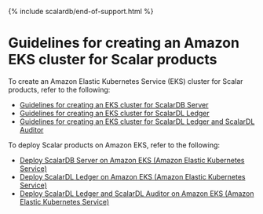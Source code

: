 {% include scalardb/end-of-support.html %}

# Guidelines for creating an Amazon EKS cluster for Scalar products

To create an Amazon Elastic Kubernetes Service (EKS) cluster for Scalar products, refer to the following:

* [Guidelines for creating an EKS cluster for ScalarDB Server](./CreateEKSClusterForScalarDB.md)
* [Guidelines for creating an EKS cluster for ScalarDL Ledger](./CreateEKSClusterForScalarDL.md)
* [Guidelines for creating an EKS cluster for ScalarDL Ledger and ScalarDL Auditor](./CreateEKSClusterForScalarDLAuditor.md)

To deploy Scalar products on Amazon EKS, refer to the following:

* [Deploy ScalarDB Server on Amazon EKS (Amazon Elastic Kubernetes Service)](./ManualDeploymentGuideScalarDBServerOnEKS.md)
* [Deploy ScalarDL Ledger on Amazon EKS (Amazon Elastic Kubernetes Service)](./ManualDeploymentGuideScalarDLOnEKS.md)
* [Deploy ScalarDL Ledger and ScalarDL Auditor on Amazon EKS (Amazon Elastic Kubernetes Service)](./ManualDeploymentGuideScalarDLAuditorOnEKS.md)
